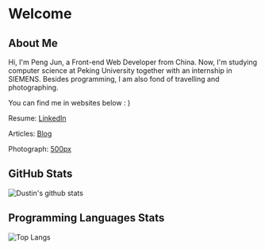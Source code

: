 # Welcome
## About Me

Hi, I'm Peng Jun, a Front-end Web Developer from China. Now, I'm studying computer science at Peking University together with an internship in SIEMENS. Besides programming, I am also fond of travelling and photographing.

You can find me in websites below : )

Resume: [LinkedIn](https://www.linkedin.cn/in/dustinpeng/) 

Articles: [Blog](timegarage.github.io) 

Photograph: [500px](https://500px.com.cn/dustinpeng)

## GitHub Stats

![Dustin's github stats](https://github-readme-stats.vercel.app/api?username=TimeGarage&count_private=true&show_icons=true&theme=vue)
## Programming Languages Stats
![Top Langs](https://github-readme-stats.vercel.app/api/top-langs/?username=TimeGarage&theme=vue)
